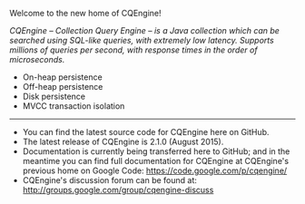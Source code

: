 Welcome to the new home of CQEngine!

*CQEngine – Collection Query Engine – is a Java collection which can be searched using SQL-like queries, with extremely low latency. Supports millions of queries per second, with response times in the order of microseconds.*

* On-heap persistence
* Off-heap persistence
* Disk persistence
* MVCC transaction isolation

---
* You can find the latest source code for CQEngine here on GitHub.
* The latest release of CQEngine is 2.1.0 (August 2015).
* Documentation is currently being transferred here to GitHub; and in the meantime you can find full documentation for CQEngine at CQEngine's previous home on Google Code: https://code.google.com/p/cqengine/
* CQEngine's discussion forum can be found at: http://groups.google.com/group/cqengine-discuss
